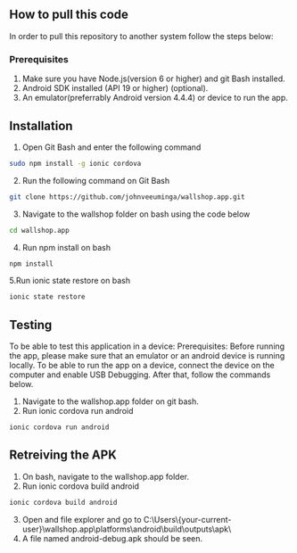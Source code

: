 ## How to pull this code

In order to pull this repository to another system follow the steps below:

### Prerequisites

1. Make sure you have Node.js(version 6 or higher) and git Bash installed.
2. Android SDK installed (API 19 or higher) (optional).
3. An emulator(preferrably Android version 4.4.4) or device to run the app.

## Installation
1. Open Git Bash and enter the following command
```bash
sudo npm install -g ionic cordova
```
2. Run the following command on Git Bash
```bash
git clone https://github.com/johnveeuminga/wallshop.app.git
```
3. Navigate to the wallshop folder on bash using the code below
```bash
cd wallshop.app
```
4. Run npm install on bash
```bash
npm install
```
5.Run ionic state restore on bash
```bash
ionic state restore
```

## Testing
To be able to test this application in a device:
Prerequisites:
	Before running the app, please make sure that an emulator or an android device is running locally. To be able to run the app on a device, connect the device on the computer and enable USB Debugging. After that, follow the commands below.
    
1. Navigate to the wallshop.app folder on git bash.
2. Run ionic cordova run android
```bash
ionic cordova run android
```

## Retreiving the APK
1. On bash, navigate to the wallshop.app folder.
2. Run ionic cordova build android
```bash
ionic cordova build android
```
3. Open and file explorer and go to C:\Users\\{your-current-user}\wallshop.app\platforms\android\build\outputs\apk\
4. A file named android-debug.apk should be seen.
